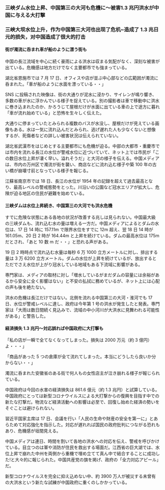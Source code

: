 ### 三峡ダム水位上昇、中国第三の大河も危機に～**被害**1.3 兆円洪水が中国に**与える**大打撃

### 三峡大坝水位上升，作为中国第三大河也出现了危机~造成了 1.3 兆日元的损失，对中国造成了很大的打击

#### 街が濁流に呑まれ車が船のように漂う街も

中国の長江流域を中心に続く豪雨による洪水は収まる気配がなく、深刻な被害が出ている。危機感は地方だけでなく主要都市でも強まっている。

湖北省恩施市では 7 月 17 日、オフィスや店が並ぶ中心部などの広範囲が濁流に呑まれた。「車が船のように水面を漂っている・・」

SNS に投稿された映像は、街の大通りが泥水に浸かり、サイレンが鳴り響き、多数の車が水に浮かんでいる様子を捉えている。別の撮影者は車で移動中に洪水に巻き込まれたのか、かろうじて屋根だけが水面に出ている車の上で途方に暮れ「車が流れ始めている」と恐怖を生々しく伝えた。

大通りに停まっていたとみられる複数のバスが水没し、屋根だけが見えている画像もある。水は一気に流れ込んだとみられ、逃げ遅れた人も少なくないと想像するが、死傷者などの詳しい被害状況は伝えられていない。

湖北省武漢市をはじめとする主要都市にも危機が迫る。中部の大都市・重慶市では市内を流れる長江の水位が警戒水位に近づいていて、ネット上では市民が「この数日水位上昇が凄く早い。溢れそうだ」と大河の様子を伝える。中国メディアは、市内の万州区で濁流が街を襲い、商店などに流れ込む様子や築 100 年の古い橋が崩壊寸前となっている様子を報じる。

江蘇省南京市では 18 日、長江の水位が 1954 年の記録を超えて過去最高となり、最高レベルの警戒態勢をとった。川沿いの公園など冠水エリアが拡大し、危険が迫る地区の住民が避難を始めている。

#### 三峡ダムは水位上昇続き、中国第三の大河でも洪水危機

すでに危険な状態にある各地の状況が改善する兆しは見られない。中国最大級の三峡ダムも、流れ込む水の量は増える一方だ。中国メディアによるとダムの水位は、17 日 14 時に 157.11m で限界水位をすでに 12m 超え、翌 18 日 14 時が 161.05m、20 日 2 時が 164.44m と上昇を続けている。ダムの最高水位は 175m だとされ、「あと 10 数 m だ・・」と恐れる声がある。

19 日 2 時時点で流れ込む水量は毎秒 6 万 1000 立方メートルに対し、排出する量は 3 万 6200 立方メートル。ダムの水位が上昇を続けているが、放出するとただでさえ水位が上がり冠水している地域もある下流域に影響がある。

専門家は、メディアの取材に対し「増水しているがまだダムの容量には余裕があるから安全に全く影響はない」と不安の払拭に務めているが、ネット上には心配の声も後を絶たない。

洪水の危機は長江だけではない。北側を流れる中国第三の大河・淮河でも 17 日、水位が警戒レベルに達し、政府は今年第 1 号の洪水が発生したと発表。専門家は「大雨は数日間続く見込みで、流域の中小河川が大洪水に見舞われる可能性がある」と警告した。

#### 経済損失 1.3 兆円～対応誤れば中国政府に大打撃も

「私の店が一瞬で全てなくなってしまった。損失は 2000 万元（約 3 億円）よ・・・」

「商品があった 5 つの倉庫が全て流れてしまった。本当にどうしたら良いか分からない・・」

濁流に呑まれた安徽省のある街で何人もの女性店主が泣き崩れる様子が報じられている。

中国政府は今回の水害の経済損失は 861.6 億元（約 1.3 兆円）と試算している。中国政府にとっては新型コロナウイルスによる大打撃からの復興を目指す中での新たな打撃だ。物流など経済活動への影響は必至で、回復し始めた経済の勢いをそぐことは避けられない。

習近平国家主席は 17 日、会議を行い「人民の生命や財産の安全を第一に」とあらためて対応強化を指示した。対応が遅れれば国民の政府批判につながる恐れもあり、危機感が垣間見える。

中国メディアは連日、時間を割いて各地の洪水への対応を伝え、警戒を呼びかけている。目立つのは軍や消防が住民を救出する場面だ。江西省の巨大湖では、水位上昇で崩れた中州を両側から重機で埋め立てて真ん中で結合することに成功した!と大々的に報じられた。中国共産党の旗を掲げ、政府の「全力対応アピール」だ。

新型コロナウイルスを完全に抑え込めない中、約 3900 万人が被災する未曾有の大洪水という新たな試練が中国政府に重くのしかかっている。
